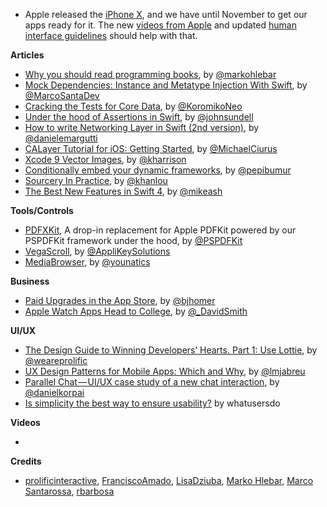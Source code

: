 * Apple released the [iPhone X](https://www.apple.com/iphone-x/), and we have until November to get our apps ready for it. The new [videos from Apple](https://developer.apple.com/videos/fall2017) and updated [human interface guidelines](https://developer.apple.com/ios/human-interface-guidelines/overview/iphone-x/) should help with that.

**Articles**

* [Why you should read programming books](https://medium.com/@markohlebar/why-you-should-read-programming-books-c92b0e4a936b), by [@markohlebar](https://twitter.com/markohlebar)
* [Mock Dependencies: Instance and Metatype Injection With Swift](https://marcosantadev.com/mock-dependencies-instance-configuration-injection-swift/), by [@MarcoSantaDev](https://twitter.com/marcosantadev)
* [Cracking the Tests for Core Data](https://medium.com/flawless-app-stories/cracking-the-tests-for-core-data-15ef893a3fee), by [@KoromikoNeo](https://medium.com/flawless-app-stories/cracking-the-tests-for-core-data-15ef893a3fee)
* [Under the hood of Assertions in Swift](https://www.swiftbysundell.com/posts/under-the-hood-of-assertions-in-swift), by [@johnsundell](https://twitter.com/johnsundell)
* [How to write Networking Layer in Swift (2nd version)](http://danielemargutti.com/2017/09/10/how-to-write-networking-layer-in-swift-2nd-version/), by [@danielemargutti](https://twitter.com/danielemargutti)
* [CALayer Tutorial for iOS: Getting Started](https://www.raywenderlich.com/169004/calayer-tutorial-ios-getting-started), by [@MichaelCiurus](https://twitter.com/MichaelCiurus)
* [Xcode 9 Vector Images](https://useyourloaf.com/blog/xcode-9-vector-images/), by [@kharrison](https://twitter.com/kharrison)
* [Conditionally embed your dynamic frameworks](http://ppinera.es/2017/09/13/xcodembed.html), by [@pepibumur](http://twitter.com/pepibumur)
* [Sourcery In Practice](http://khanlou.com/2017/09/sourcery-in-practice/), by [@khanlou](http://www.twitter.com/khanlou)
* [The Best New Features in Swift 4](https://plausible.coop/blog/2017/09/13/best-new-features-in-swift-4), by [@mikeash](https://twitter.com/mikeash)

**Tools/Controls**
 
* [PDFXKit](https://github.com/PSPDFKit/PDFXKit), A drop-in replacement for Apple PDFKit powered by our PSPDFKit framework under the hood, by [@PSPDFKit](https://twitter.com/pspdfkit)
* [VegaScroll](https://github.com/AppliKeySolutions/VegaScroll), by [@AppliKeySolutions](https://github.com/AppliKeySolutions)
* [MediaBrowser](https://github.com/younatics/MediaBrowser), by [@younatics](https://github.com/younatics)


**Business**

* [Paid Upgrades in the App Store](http://blog.bjhomer.com/2017/09/paid-upgrades-in-app-store.html), by [@bjhomer](https://twitter.com/bjhomer)
* [Apple Watch Apps Head to College](https://david-smith.org/blog/2017/09/13/apple-watch-apps-head-to-college/), by [@_DavidSmith](http://twitter.com/_DavidSmith)

**UI/UX**

* [The Design Guide to Winning Developers’ Hearts. Part 1: Use Lottie](https://www.prolificinteractive.com/2017/09/05/design-guide-winning-developers-hearts-part-1-use-lottie/), by [@weareprolific](https://twitter.com/weareprolific)
* [UX Design Patterns for Mobile Apps: Which and Why](https://www.raywenderlich.com/167174/design-patterns-mobile-apps-which-why), by [@lmjabreu](https://twitter.com/lmjabreu)
* [Parallel Chat — UI/UX case study of a new chat interaction](https://medium.com/@danielkorpai/parallel-chat-ui-ux-case-study-of-a-new-chat-interaction-7ea6779f884b), by [@danielkorpai](https://twitter.com/danielkorpai)
* [Is simplicity the best way to ensure usability?](http://whatusersdo.com/blog/does-simplicity-mean-good-ux/) by whatusersdo

**Videos**

* 

**Credits**

* [prolificinteractive](https://github.com/prolificinteractive), [FranciscoAmado](https://github.com/FranciscoAmado), [LisaDziuba](https://github.com/LisaDziuba), [Marko Hlebar](https://github.com/markohlebar), [Marco Santarossa](https://github.com/MarcoSantarossa), [rbarbosa](https://github.com/rbarbosa)
